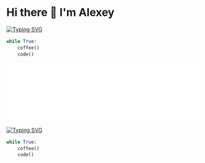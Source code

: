 # Hi there 👋 I'm Alexey
[![Typing SVG](https://readme-typing-svg.herokuapp.com?color=%2336BCF7&lines=Python+Backend+Developer&repeat=False)](https://git.io/typing-svg)
```python
while True:
    coffee()
    code()
```

![Banner](./banner.svg)

[![Typing SVG](https://readme-typing-svg.herokuapp.com?color=%2336BCF7&lines=Python+Backend+Developer&repeat=False)](https://git.io/typing-svg)
```python
while True:
    coffee()
    code()
```

